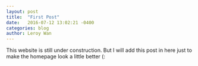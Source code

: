 ```yaml
---
layout: post
title:  "First Post"
date:   2016-07-12 13:02:21 -0400
categories: blog
author: Leroy Wan
---
```

This website is still under construction. But I will add this post in here just to make the homepage look a little better (:
